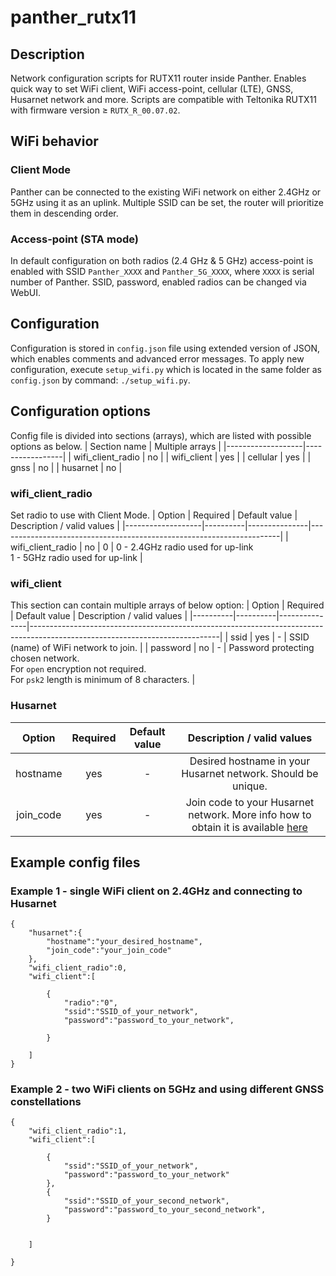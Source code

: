 # panther_rutx11
## Description
Network configuration scripts for RUTX11 router inside Panther. Enables quick way to set WiFi client, WiFi access-point, cellular (LTE), GNSS, Husarnet network and more.
Scripts are compatible with Teltonika RUTX11 with firmware version ≥ `RUTX_R_00.07.02`.
## WiFi behavior

### Client Mode 

Panther can be connected to the existing WiFi network on either 2.4GHz or 5GHz using it as an uplink. Multiple SSID can be set, the router will prioritize them in descending order.

### Access-point (STA mode)

In default configuration on both radios (2.4 GHz & 5 GHz) access-point is enabled with SSID `Panther_XXXX` and `Panther_5G_XXXX`, where `XXXX` is serial number of Panther. SSID, password, enabled radios can be changed via WebUI.

## Configuration

Configuration is stored in `config.json` file using extended version of JSON, which enables comments and advanced error messages.
To apply new configuration, execute `setup_wifi.py` which is located in the same folder as `config.json` by command: `./setup_wifi.py`.

## Configuration options

Config file is divided into sections (arrays), which are listed with possible options as below.
| Section name      | Multiple arrays |
|-------------------|-----------------|
| wifi_client_radio | no              |
| wifi_client       | yes             |
| cellular          | yes             |
| gnss              | no              |
| husarnet          | no              |

### wifi_client_radio
Set radio to use with Client Mode.
| Option            | Required | Default value | Description / valid values                                           |
|-------------------|----------|---------------|----------------------------------------------------------------------|
| wifi_client_radio | no       | 0             | 0 - 2.4GHz radio used for up-link<br>1 - 5GHz radio used for up-link |

### wifi_client

This section can contain multiple arrays of below option:
| Option   | Required | Default value | Description / valid values                                                                                                  |
|----------|----------|---------------|-----------------------------------------------------------------------------------------------------------------------------|
| ssid     | yes      | -             | SSID (name) of WiFi network to join.                                                                                        |
| password | no       | -             | Password protecting chosen network.<br>For `open` encryption not required.<br>For `psk2` length is minimum of 8 characters. |

### Husarnet

|   Option  | Required | Default value |                    Description / valid values                    |
|:---------:|:--------:|:-------------:|:----------------------------------------------------------------:|
|  hostname |    yes   |       -       |   Desired hostname in your Husarnet network. Should be unique.   |
| join_code |    yes   |       -       | Join code to your Husarnet network. More info how to obtain it is available [here](https://husarnet.com/docs/manual-dashboard#join-code-tab)  |

## Example config files 
### Example 1 - single WiFi client on 2.4GHz and connecting to Husarnet
    {
        "husarnet":{
            "hostname":"your_desired_hostname",
            "join_code":"your_join_code"
        },
        "wifi_client_radio":0,
        "wifi_client":[

            {
                "radio":"0",
                "ssid":"SSID_of_your_network",
                "password":"password_to_your_network",

            }

        ]
    }

### Example 2 - two WiFi clients on 5GHz and using different GNSS constellations 

    {
        "wifi_client_radio":1,
        "wifi_client":[

            {
                "ssid":"SSID_of_your_network",
                "password":"password_to_your_network"
            },
            {
                "ssid":"SSID_of_your_second_network",
                "password":"password_to_your_second_network",
            }


        ]

    }